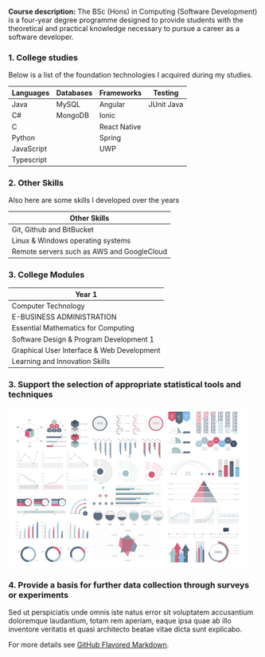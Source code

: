 
**Course description:** The BSc (Hons) in Computing (Software Development) is a four-year degree programme designed to provide students with the theoretical and practical knowledge necessary to pursue a career as a software developer.

### 1. College studies

Below is a list of the foundation  technologies I acquired during my studies.

Languages     | Databases     | Frameworks     |  Testing
------------- | ------------- | -------------  | -------------  |
Java          | MySQL         | Angular        | JUnit Java     |
C#            | MongoDB       | Ionic          |
C             |               | React Native   |        
Python        |               | Spring         |
JavaScript    |               | UWP            |
Typescript    |               |                |



### 2. Other Skills

Also here are some skills I developed over the years

Other Skills                               |
----------------------------------------   |
Git, Github and BitBucket                  |
Linux & Windows operating systems          |
Remote servers such as AWS and GoogleCloud |



### 3. College Modules

Year 1                                    |
----------------------------------------  |               
Computer Technology                       |         
E-BUSINESS ADMINISTRATION                 |
Essential Mathematics for Computing       |       
Software Design & Program Development 1   |             
Graphical User Interface & Web Development|         
Learning and Innovation Skills            |              



### 3. Support the selection of appropriate statistical tools and techniques

<img src="images/dummy_thumbnail.jpg?raw=true"/>

### 4. Provide a basis for further data collection through surveys or experiments

Sed ut perspiciatis unde omnis iste natus error sit voluptatem accusantium doloremque laudantium, totam rem aperiam, eaque ipsa quae ab illo inventore veritatis et quasi architecto beatae vitae dicta sunt explicabo.

For more details see [GitHub Flavored Markdown](https://guides.github.com/features/mastering-markdown/).
